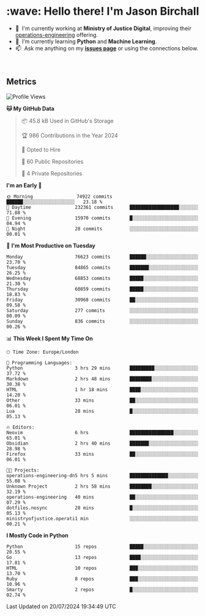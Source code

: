 <h1 align="left" id="jason-title">:wave: Hello there! I'm Jason Birchall</h1>

- :office: &nbsp;I'm currently working at **Ministry of Justice Digital**, improving their [operations-engineering](https://github.com/ministryofjustice/operations-engineering) offering.
- :seedling: &nbsp;I’m currently learning **Python** and **Machine Learning**.
- :mailbox: &nbsp;Ask me anything on my **[issues page]** or using the connections below.


<br>


<h2>Metrics</h2>

<!--START_SECTION:waka-->
![Profile Views](http://img.shields.io/badge/Profile%20Views-0-blue)

**🐱 My GitHub Data** 

> 📦 45.8 kB Used in GitHub's Storage 
 > 
> 🏆 986 Contributions in the Year 2024
 > 
> 💼 Opted to Hire
 > 
> 📜 60 Public Repositories 
 > 
> 🔑 4 Private Repositories 
 > 
**I'm an Early 🐤** 

```text
🌞 Morning                74922 commits       ██████░░░░░░░░░░░░░░░░░░░   23.18 % 
🌆 Daytime                232361 commits      ██████████████████░░░░░░░   71.88 % 
🌃 Evening                15970 commits       █░░░░░░░░░░░░░░░░░░░░░░░░   04.94 % 
🌙 Night                  28 commits          ░░░░░░░░░░░░░░░░░░░░░░░░░   00.01 % 
```
📅 **I'm Most Productive on Tuesday** 

```text
Monday                   76623 commits       ██████░░░░░░░░░░░░░░░░░░░   23.70 % 
Tuesday                  84865 commits       ███████░░░░░░░░░░░░░░░░░░   26.25 % 
Wednesday                68853 commits       █████░░░░░░░░░░░░░░░░░░░░   21.30 % 
Thursday                 60859 commits       █████░░░░░░░░░░░░░░░░░░░░   18.83 % 
Friday                   30968 commits       ██░░░░░░░░░░░░░░░░░░░░░░░   09.58 % 
Saturday                 277 commits         ░░░░░░░░░░░░░░░░░░░░░░░░░   00.09 % 
Sunday                   836 commits         ░░░░░░░░░░░░░░░░░░░░░░░░░   00.26 % 
```


📊 **This Week I Spent My Time On** 

```text
🕑︎ Time Zone: Europe/London

💬 Programming Languages: 
Python                   3 hrs 29 mins       █████████░░░░░░░░░░░░░░░░   37.72 % 
Markdown                 2 hrs 48 mins       ████████░░░░░░░░░░░░░░░░░   30.38 % 
HTML                     1 hr 18 mins        ████░░░░░░░░░░░░░░░░░░░░░   14.20 % 
Other                    33 mins             ██░░░░░░░░░░░░░░░░░░░░░░░   06.01 % 
Lua                      28 mins             █░░░░░░░░░░░░░░░░░░░░░░░░   05.13 % 

🔥 Editors: 
Neovim                   6 hrs               ████████████████░░░░░░░░░   65.01 % 
Obsidian                 2 hrs 40 mins       ███████░░░░░░░░░░░░░░░░░░   28.98 % 
Firefox                  33 mins             ██░░░░░░░░░░░░░░░░░░░░░░░   06.01 % 

🐱‍💻 Projects: 
operations-engineering-dn5 hrs 5 mins        ██████████████░░░░░░░░░░░   55.08 % 
Unknown Project          2 hrs 58 mins       ████████░░░░░░░░░░░░░░░░░   32.19 % 
operations-engineering   40 mins             ██░░░░░░░░░░░░░░░░░░░░░░░   07.29 % 
dotfiles.nosync          28 mins             █░░░░░░░░░░░░░░░░░░░░░░░░   05.13 % 
ministryofjustice.operati1 min               ░░░░░░░░░░░░░░░░░░░░░░░░░   00.21 % 
```

**I Mostly Code in Python** 

```text
Python                   15 repos            █████░░░░░░░░░░░░░░░░░░░░   20.55 % 
Go                       13 repos            ████░░░░░░░░░░░░░░░░░░░░░   17.81 % 
HTML                     10 repos            ███░░░░░░░░░░░░░░░░░░░░░░   13.70 % 
Ruby                     8 repos             ███░░░░░░░░░░░░░░░░░░░░░░   10.96 % 
Smarty                   2 repos             █░░░░░░░░░░░░░░░░░░░░░░░░   02.74 % 
```




 Last Updated on 20/07/2024 19:34:49 UTC
<!--END_SECTION:waka-->

<!-- links -->

[issues page]: https://github.com/jasonBirchall/jasonBirchall/issues "jasonBirchall/issues"
